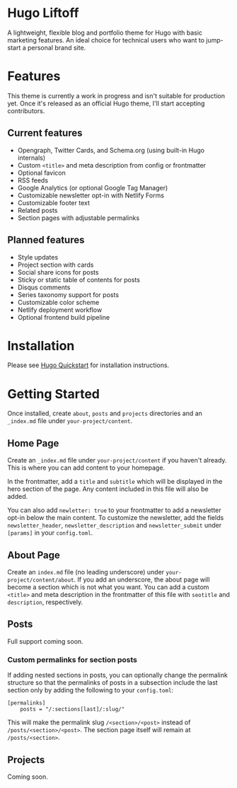 # Hugo Liftoff

A lightweight, flexible blog and portfolio theme for Hugo with basic marketing features. An ideal choice for technical users who want to jump-start a personal brand site.

# Features

This theme is currently a work in progress and isn't suitable for production yet. Once it's released as an official Hugo theme, I'll start accepting contributors.

## Current features

- Opengraph, Twitter Cards, and Schema.org (using built-in Hugo internals)
- Custom `<title>` and meta description from config or frontmatter
- Optional favicon
- RSS feeds
- Google Analytics (or optional Google Tag Manager)
- Customizable newsletter opt-in with Netlify Forms
- Customizable footer text
- Related posts
- Section pages with adjustable permalinks

## Planned features

- Style updates
- Project section with cards
- Social share icons for posts
- Sticky or static table of contents for posts
- Disqus comments
- Series taxonomy support for posts
- Customizable color scheme
- Netlify deployment workflow
- Optional frontend build pipeline

# Installation

Please see [Hugo Quickstart](https://gohugo.io/getting-started/quick-start/) for installation instructions.

# Getting Started

Once installed, create `about`, `posts` and `projects` directories and an `_index.md` file under `your-project/content`.

## Home Page

Create an `_index.md` file under `your-project/content` if you haven't already. This is where you can add content to your homepage.

In the frontmatter, add a `title` and `subtitle` which will be displayed in the hero section of the page. Any content included in this file will also be added.

You can also add `newletter: true` to your frontmatter to add a newsletter opt-in below the main content. To customize the newsletter, add the fields `newsletter_header`, `newsletter_description` and `newsletter_submit` under `[params]` in your `config.toml`.

## About Page

Create an `index.md` file (no leading underscore) under `your-project/content/about`. If you add an underscore, the about page will become a section which is not what you want. You can add a custom `<title>` and meta description in the frontmatter of this file with `seotitle` and `description`, respectively.

## Posts

Full support coming soon.

### Custom permalinks for section posts

If adding nested sections in posts, you can optionally change the permalink structure so that the permalinks of posts in a subsection include the last section only by adding the following to your `config.toml`:

```
[permalinks]
    posts = "/:sections[last]/:slug/"
```

This will make the permalink slug `/<section>/<post>` instead of `/posts/<section>/<post>`. The section page itself will remain at `/posts/<section>`.

## Projects

Coming soon.